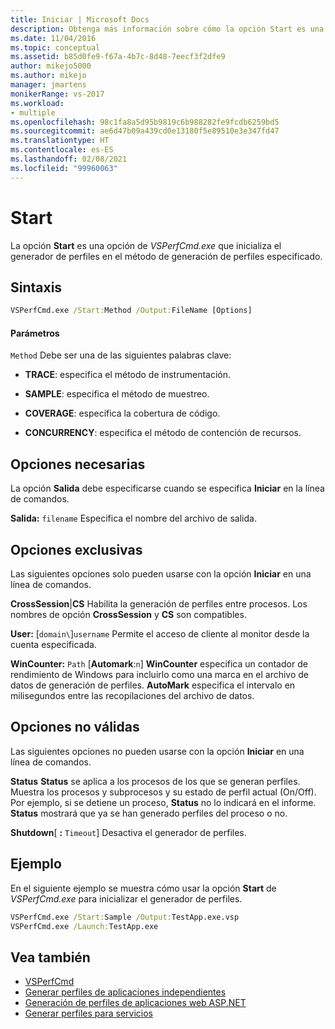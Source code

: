 ```yaml
---
title: Iniciar | Microsoft Docs
description: Obtenga más información sobre cómo la opción Start es una opción de VSPerfCmd.exe que inicializa el generador de perfiles en el método de generación de perfiles especificado.
ms.date: 11/04/2016
ms.topic: conceptual
ms.assetid: b85d0fe9-f67a-4b7c-8d48-7eecf3f2dfe9
author: mikejo5000
ms.author: mikejo
manager: jmartens
monikerRange: vs-2017
ms.workload:
- multiple
ms.openlocfilehash: 98c1fa8a5d95b9819c6b988282fe9fcdb6259bd5
ms.sourcegitcommit: ae6d47b09a439cd0e13180f5e89510e3e347fd47
ms.translationtype: HT
ms.contentlocale: es-ES
ms.lasthandoff: 02/08/2021
ms.locfileid: "99960063"
---
```

# <a name="start"></a>Start
La opción **Start** es una opción de *VSPerfCmd.exe* que inicializa el generador de perfiles en el método de generación de perfiles especificado.

## <a name="syntax"></a>Sintaxis

```cmd
VSPerfCmd.exe /Start:Method /Output:FileName [Options]
```

#### <a name="parameters"></a>Parámetros
 `Method` Debe ser una de las siguientes palabras clave:

- **TRACE**: especifica el método de instrumentación.

- **SAMPLE**: especifica el método de muestreo.

- **COVERAGE**: especifica la cobertura de código.

- **CONCURRENCY**: especifica el método de contención de recursos.

## <a name="required-options"></a>Opciones necesarias
 La opción **Salida** debe especificarse cuando se especifica **Iniciar** en la línea de comandos.

 **Salida:** `filename` Especifica el nombre del archivo de salida.

## <a name="exclusive-options"></a>Opciones exclusivas
 Las siguientes opciones solo pueden usarse con la opción **Iniciar** en una línea de comandos.

 **CrossSession**&#124;**CS** Habilita la generación de perfiles entre procesos. Los nombres de opción **CrossSession** y **CS** son compatibles.

 **User:** [`domain\`]`username` Permite el acceso de cliente al monitor desde la cuenta especificada.

 **WinCounter:** `Path` [**Automark**:`n`] **WinCounter** especifica un contador de rendimiento de Windows para incluirlo como una marca en el archivo de datos de generación de perfiles. **AutoMark** especifica el intervalo en milisegundos entre las recopilaciones del archivo de datos.

## <a name="invalid-options"></a>Opciones no válidas
 Las siguientes opciones no pueden usarse con la opción **Iniciar** en una línea de comandos.

 **Status** **Status** se aplica a los procesos de los que se generan perfiles. Muestra los procesos y subprocesos y su estado de perfil actual (On/Off). Por ejemplo, si se detiene un proceso, **Status** no lo indicará en el informe. **Status** mostrará que ya se han generado perfiles del proceso o no.

 **Shutdown**[ **:** `Timeout`] Desactiva el generador de perfiles.

## <a name="example"></a>Ejemplo
 En el siguiente ejemplo se muestra cómo usar la opción **Start** de *VSPerfCmd.exe* para inicializar el generador de perfiles.

```cmd
VSPerfCmd.exe /Start:Sample /Output:TestApp.exe.vsp
VSPerfCmd.exe /Launch:TestApp.exe
```

## <a name="see-also"></a>Vea también
- [VSPerfCmd](../profiling/vsperfcmd.md)
- [Generar perfiles de aplicaciones independientes](../profiling/command-line-profiling-of-stand-alone-applications.md)
- [Generación de perfiles de aplicaciones web ASP.NET](../profiling/command-line-profiling-of-aspnet-web-applications.md)
- [Generar perfiles para servicios](../profiling/command-line-profiling-of-services.md)
